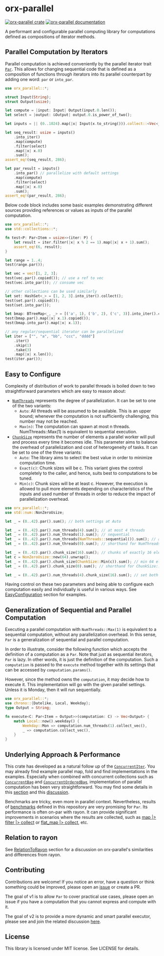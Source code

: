 # orx-parallel

[![orx-parallel crate](https://img.shields.io/crates/v/orx-parallel.svg)](https://crates.io/crates/orx-parallel)
[![orx-parallel documentation](https://docs.rs/orx-parallel/badge.svg)](https://docs.rs/orx-parallel)

A performant and configurable parallel computing library for computations defined as compositions of iterator methods.

## Parallel Computation by Iterators

Parallel computation is achieved conveniently by the parallel iterator trait [`Par`](https://docs.rs/orx-parallel/latest/orx_parallel/trait.Par.html). This allows for changing sequential code that is defined as a composition of functions through iterators into its parallel counterpart by adding one word: `par` or `into_par`.

```rust
use orx_parallel::*;

struct Input(String);
struct Output(usize);

let compute = |input: Input| Output(input.0.len());
let select = |output: &Output| output.0.is_power_of_two();

let inputs = || (0..1024).map(|x| Input(x.to_string())).collect::<Vec<_>>();

let seq_result: usize = inputs()
    .into_iter()
    .map(compute)
    .filter(select)
    .map(|x| x.0)
    .sum();
assert_eq!(seq_result, 286);

let par_result = inputs()
    .into_par() // parallelize with default settings
    .map(compute)
    .filter(select)
    .map(|x| x.0)
    .sum();
assert_eq!(par_result, 286);
```

Below code block includes some basic examples demonstrating different sources providing references or values as inputs of the parallel computation.

```rust
use orx_parallel::*;
use std::collections::*;

fn test<P: Par<Item = usize>>(iter: P) {
    let result = iter.filter(|x| x % 2 == 1).map(|x| x + 1).sum();
    assert_eq!(6, result);
}

let range = 1..4;
test(range.par());

let vec = vec![1, 2, 3];
test(vec.par().copied()); // use a ref to vec
test(vec.into_par()); // consume vec

// other collections can be used similarly
let set: HashSet<_> = [1, 2, 3].into_iter().collect();
test(set.par().copied());
test(set.into_par());

let bmap: BTreeMap<_, _> = [('a', 1), ('b', 2), ('c', 3)].into_iter().collect();
test(bmap.par().map(|x| x.1).copied());
test(bmap.into_par().map(|x| x.1));

// any regular/sequential iterator can be parallelized
let iter = ["", "a", "bb", "ccc", "dddd"]
    .iter()
    .skip(1)
    .take(3)
    .map(|x| x.len());
test(iter.par());
```

## Easy to Configure

Complexity of distribution of work to parallel threads is boiled down to two straightforward parameters which are easy to reason about:
* [`NumThreads`](https://docs.rs/orx-parallel/latest/orx_parallel/struct.NumThreads.html) represents the degree of parallelization. It can be set to one of the two variants:
  * `Auto`: All threads will be assumed to be available. This is an upper bound; whenever the computation is not sufficiently challenging, this number may not be reached.
  * `Max(n)`: The computation can spawn at most n threads. NumThreads::Max(1) is equivalent to sequential execution.
* [`ChunkSize`](https://docs.rs/orx-parallel/latest/orx_parallel/struct.ChunkSize.html) represents the number of elements a parallel worker will pull and process every time it becomes idle. This parameter aims to balance the overhead of parallelization and cost of heterogeneity of tasks. It can be set to one of the three variants:
  * `Auto`: The library aims to select the best value in order to minimize computation time.
  * `Exact(c)`: Chunk sizes will be c. This variant gives the control completely to the caller, and hence, suits best to computations to be tuned.
  * `Min(c)`: Chunk sizes will be at least c. However, the execution is allowed to pull more elements depending on characteristics of the inputs and used number of threads in order to reduce the impact of parallelization overhead.

```rust
use orx_parallel::*;
use std::num::NonZeroUsize;

let _ = (0..42).par().sum(); // both settings at Auto

let _ = (0..42).par().num_threads(4).sum(); // at most 4 threads
let _ = (0..42).par().num_threads(1).sum(); // sequential
let _ = (0..42).par().num_threads(NumThreads::sequential()).sum(); // also sequential
let _ = (0..42).par().num_threads(0).sum(); // shorthand for NumThreads::Auto

let _ = (0..42).par().chunk_size(16).sum(); // chunks of exactly 16 elements
let c = NonZeroUsize::new(64).unwrap();
let _ = (0..42).par().chunk_size(ChunkSize::Min(c)).sum(); // min 64 elements
let _ = (0..42).par().chunk_size(0).sum(); // shorthand for ChunkSize::Auto

let _ = (0..42).par().num_threads(4).chunk_size(16).sum(); // set both params
```

Having control on these two parameters and being able to configure each computation easily and individually is useful in various ways. See 
[EasyConfiguration](https://github.com/orxfun/orx-parallel/blob/main/docs/EasyConfiguration.md) section for examples.

## Generalization of Sequential and Parallel Computation

Executing a parallel computation with `NumThreads::Max(1)` is equivalent to a sequential computation, without any parallelization overhead. In this sense, `Par` is a generalization of sequential and parallel computation.

In order to illustrate, consider the following function which accepts the definition of a computation as a `Par`. Note that just as sequential iterators, `Par` is lazy. In other words, it is just the definition of the computation. Such a `computation` is passed to the `execute` method together with its settings that can be accessed by `computation.params()`.

However, since the method owns the `computation`, it may decide how to execute it. This implementation will go with the given parallel settings. Unless it is Monday, then it will run sequentially.

```rust
use orx_parallel::*;
use chrono::{Datelike, Local, Weekday};
type Output = String;

fn execute<C: Par<Item = Output>>(computation: C) -> Vec<Output> {
    match Local::now().weekday() {
        Weekday::Mon => computation.num_threads(1).collect_vec(),
        _ => computation.collect_vec(),
    }
}
```

## Underlying Approach & Performance

This crate has developed as a natural follow up of the [`ConcurrentIter`](https://crates.io/crates/orx-concurrent-iter). You may already find example parallel map, fold and find implementations in the examples. Especially when combined with concurrent collections such as [`ConcurrentBag`](https://crates.io/crates/orx-concurrent-bag) and [`ConcurrentOrderedBag`](https://crates.io/crates/orx-concurrent-ordered-bag), implementation of parallel computation has been very straightforward. You may find some details in this [section](https://github.com/orxfun/orx-parallel/blob/main/docs/RelationToRayon.md) and this [discussion](https://github.com/orxfun/orx-parallel/discussions/26).

Benchmarks are tricky, even more in parallel context. Nevertheless, results of [benchmarks](https://github.com/orxfun/orx-parallel/blob/main/benches) defined in this repository are very promising for `Par`. Its performance is often on-par with rayon. It can provide significant improvements in scenarios where the results are collected, such as [map |> filter |> collect](https://github.com/orxfun/orx-parallel/blob/main/benches/map_filter_collect.rs) or [flat_map |> collect](https://github.com/orxfun/orx-parallel/blob/main/benches/flatmap.rs), etc.


## Relation to rayon

See [RelationToRayon](https://github.com/orxfun/orx-parallel/blob/main/docs/RelationToRayon.md) section for a discussion on orx-parallel's similarities and differences from rayon.

## Contributing

Contributions are welcome! If you notice an error, have a question or think something could be improved, please open an [issue](https://github.com/orxfun/orx-parallel/issues/new) or create a PR.

The goal of v1 is to allow `Par` to cover practical use cases, please open an issue if you have a computation that you cannot express and compute with it.

The goal of v2 is to provide a more dynamic and smart parallel executor, please see and join the related discussion [here](https://github.com/orxfun/orx-parallel/discussions/26).

## License

This library is licensed under MIT license. See LICENSE for details.
